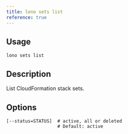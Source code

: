 ```yaml
---
title: lono sets list
reference: true
---
```


## Usage

    lono sets list

## Description

List CloudFormation stack sets.


## Options

```
[--status=STATUS]  # active, all or deleted
                   # Default: active
```

